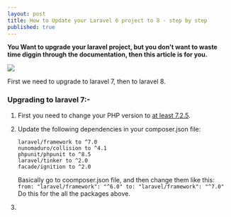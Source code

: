 ```yaml
---
layout: post
title: How to Update your Laravel 6 project to 8 - step by step
published: true
---
```

**You Want to upgrade your laravel project, but you don't want to waste time diggin through the documentation, then this article is for you.**

![](https://laravel.com/img/logotype.min.svg)

First we need to upgrade to laravel 7, then to laravel 8.

### Upgrading to laravel 7:-

1. First you need to change your PHP version to [at least 7.2.5](https://www.digitalocean.com/community/questions/how-to-upgrade-php-7-0-33-to-7-4-7-on-ubuntu-16-04-nginx).

1. Update the following dependencies in your composer.json file:
	```
    laravel/framework to ^7.0 
	nunomaduro/collision to ^4.1
	phpunit/phpunit to ^8.5
	laravel/tinker to ^2.0
	facade/ignition to ^2.0
    ```
    Basically go to coomposer.json file, and then change them like this:
    	```
        	from: "laravel/framework": "^6.0"
            to: "laravel/framework": "^7.0"
            ```
            Do this for the all the packages above.
 
2. 